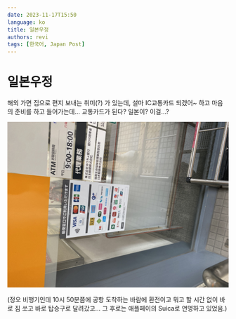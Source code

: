 ```yaml
---
date: 2023-11-17T15:50
language: ko
title: 일본우정
authors: revi
tags: [한국어, Japan Post]
---
```


<!--
SPDX-FileCopyrightText: (C) 2023 Hong Yongmin (https://revi.xyz/) <yewon@revi.email>

SPDX-License-Identifier: LicenseRef-CC-BY-ND-2.0-KR
-->

# 일본우정

해외 가면 집으로 편지 보내는 취미(?) 가 있는데, 설마 IC교통카드 되겠어~ 하고 마음의 준비를 하고 들어가는데... 교통카드가 된다?
일본이? 이걸...?

<!--truncate-->

![일본우정 결제수단, EMV Contactless, IC교통카드 (스이카, 이코카 등), 라인페이, 알리페이 등이 결제수단으로 명시되어 있다](Photo-2023-11-22-19-56.jpeg)

(정오 비행기인데 10시 50분쯤에 공항 도착하는 바람에 환전이고 뭐고 할 시간 없이 바로 짐 쏘고 바로 탑승구로 달려갔고...
그 후로는 애플페이의 Suica로 연명하고 있었음.)
